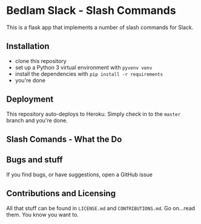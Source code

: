 # Bedlam Slack - Slash Commands

This is a flask app that implements a number of slash commands for Slack.

## Installation

- clone this repository
- set up a Python 3 virtual environment with `pyvenv venv`
- install the dependencies with `pip install -r requirements`
- you're done

## Deployment

This repository auto-deploys to Heroku. Simply check in to the `master` branch and you're done.

## Slash Comands - What the Do

## Bugs and stuff

If you find bugs, or have suggestions, open a GitHub issue

## Contributions and Licensing

All that stuff can be found in `LICENSE.md` and `CONTRIBUTIONS.md`. 
Go on...read them. 
You know you want to.